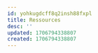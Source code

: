 ```yaml
---
id: yohkugdcff8q2insh88fxpl
title: Ressources
desc: ''
updated: 1706794338807
created: 1706794338807
---
```

